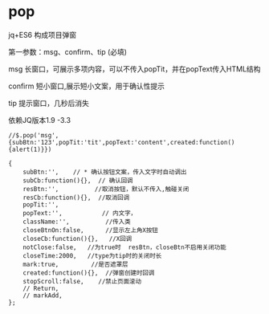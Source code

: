 # pop
jq+ES6 构成项目弹窗  

 第一参数：msg、confirm、tip  (必填)
 
  msg  长窗口，可展示多项内容，可以不传入popTit，并在popText传入HTML结构  
  
  confirm 短小窗口,展示短小文案，用于确认性提示  
  
  tip 提示窗口，几秒后消失  
  

依赖JQ版本1.9 -3.3

    //$.pop('msg',{subBtn:'123',popTit:'tit',popText:'content',created:function(){alert(1)}})
    
    {
        subBtn:'',    // * 确认按钮文案，传入文字时自动调出
        subCb:function(){},  // 确认回调
        resBtn:'',          //取消按钮，默认不传入,触碰关闭
        resCb:function(){},  //取消回调
        popTit:'',
        popText:'',           // 内文字，
        className:'',          //传入类
        closeBtnOn:false,      //显示左上角X按钮
        closeCb:function(){},   //X回调
        notClose:false,   //为true时  resBtn，closeBtn不启用关闭功能
        closeTime:2000,   //type为tip时的关闭时长
        mark:true,         //是否遮罩层
        created:function(){},  //弹窗创建时回调
        stopScroll:false,    //禁止页面滚动
        // Return,
        // markAdd,
    };

